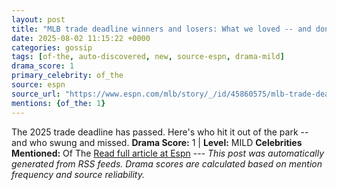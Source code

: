 ```yaml
---
layout: post
title: "MLB trade deadline winners and losers: What we loved -- and don't understand"
date: 2025-08-02 11:15:22 +0000
categories: gossip
tags: [of-the, auto-discovered, new, source-espn, drama-mild]
drama_score: 1
primary_celebrity: of_the
source: espn
source_url: "https://www.espn.com/mlb/story/_/id/45860575/mlb-trade-deadline-2025-reaction-biggest-winners-losers"
mentions: {of_the: 1}
---
```


The 2025 trade deadline has passed. Here's who hit it out of the park -- and who swung and missed. **Drama Score:** 1 | **Level:** MILD **Celebrities Mentioned:** Of The [Read full article at Espn](https://www.espn.com/mlb/story/_/id/45860575/mlb-trade-deadline-2025-reaction-biggest-winners-losers) --- *This post was automatically generated from RSS feeds. Drama scores are calculated based on mention frequency and source reliability.*
